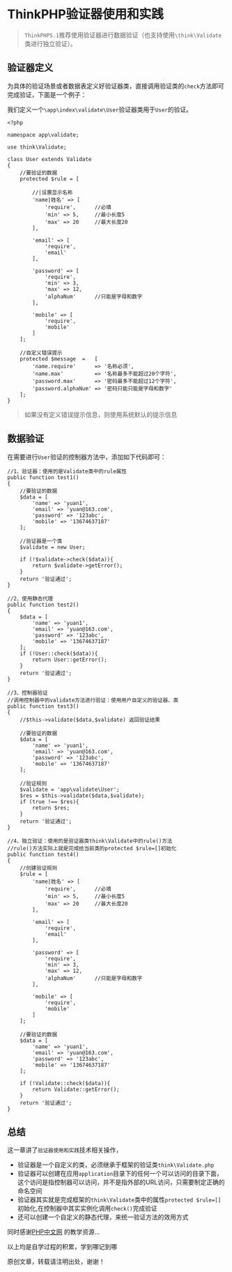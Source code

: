 # ThinkPHP验证器使用和实践

> `ThinkPHP5.1`推荐使用验证器进行数据验证（也支持使用`\think\Validate`类进行独立验证）。

## 验证器定义

为具体的验证场景或者数据表定义好验证器类，直接调用验证类的`check`方法即可完成验证，下面是一个例子：

我们定义一个`\app\index\validate\User`验证器类用于`User`的验证。

```
<?php

namespace app\validate;

use think\Validate;

class User extends Validate
{
    //要验证的数据
    protected $rule = [

        //|设置显示名称
        'name|姓名' => [
            'require',      //必填
            'min' => 5,     //最小长度5
            'max' => 20     //最大长度20
        ],

        'email' => [
            'require',
            'email'
        ],

        'password' => [
            'require',
            'min' => 3,
            'max' => 12,
            'alphaNum'      //只能是字母和数字
        ],

        'mobile' => [
            'require',
            'mobile'
        ]
    ];

    //自定义错误提示
    protected $message  =   [
        'name.require'      => '名称必须',
        'name.max'          => '名称最多不能超过20个字符',
        'password.max'      => '密码最多不能超过12个字符',
        'password.alphaNum' => '密码只能只能是字母和数字'
    ];
}
```

> 如果没有定义错误提示信息，则使用系统默认的提示信息

## 数据验证

在需要进行`User`验证的控制器方法中，添加如下代码即可：

```
//1、验证器：使用的是Validate类中的rule属性
public function test1()
{
    //要验证的数据
    $data = [
        'name' => 'yuan1',
        'email' => 'yuan@163.com',
        'password' => '123abc',
        'mobile' => '13674637187'
    ];

    //验证器是一个类
    $validate = new User;

    if (!$validate->check($data)){
        return $validate->getError();
    }
    return '验证通过';
}

//2、使用静态代理
public function test2()
{
    $data = [
        'name' => 'yuan1',
        'email' => 'yuan@163.com',
        'password' => '123abc',
        'mobile' => '13674637187'
    ];
    if (!User::check($data)){
        return User::getError();
    }
    return '验证通过';
}

//3、控制器验证
//调用控制器中的validate方法进行验证：使用用户自定义的验证器、类
public function test3()
{
    //$this->validate($data,$validate) 返回验证结果

    //要验证的数据
    $data = [
        'name' => 'yuan1',
        'email' => 'yuan@163.com',
        'password' => '123abc',
        'mobile' => '13674637187'
    ];

    //验证规则
    $validate = 'app\validate\User';
    $res = $this->validate($data,$validate);
    if (true !== $res){
        return $res;
    }
    return '验证通过';
}

//4、独立验证：使用的是验证器类think\Validate中的rule()方法
//rule()方法实际上就是完成给当前类的protected $rule=[]初始化
public function test4()
{
    //创建验证规则
    $rule = [
        'name|姓名' => [
            'require',      //必填
            'min' => 5,     //最小长度5
            'max' => 20     //最大长度20
        ],

        'email' => [
            'require',
            'email'
        ],

        'password' => [
            'require',
            'min' => 3,
            'max' => 12,
            'alphaNum'      //只能是字母和数字
        ],

        'mobile' => [
            'require',
            'mobile'
        ]
    ];

    //要验证的数据
    $data = [
        'name' => 'yuan1',
        'email' => 'yuan@163.com',
        'password' => '123abc',
        'mobile' => '13674637187'
    ];

    if (!Validate::check($data)){
        return Validate::getError();
    }
    return '验证通过';
}
```

## 总结

这一章讲了`验证器使用和实践`技术相关操作，
     
* 验证器是一个自定义的类，必须继承于框架的验证类`think\Validate.php`
* 验证器可以创建在应用`application`目录下的任何一个可以访问的目录下面，这个访问是指控制器可以访问，并不是指外部的URL访问，只需要制定正确的命名空间
* 验证器其实就是完成框架的`think\Validate`类中的属性`protected $rule=[]`初始化,在控制器中其实实例化调用`check()`完成验证
* 还可以创建一个自定义的静态代理，来统一验证方法的效用方式

同时感谢[PHP中文网](http://www.php.cn) 的教学资源...

以上均是自学过程的积累，学到哪记到哪

原创文章，转载请注明出处，谢谢！